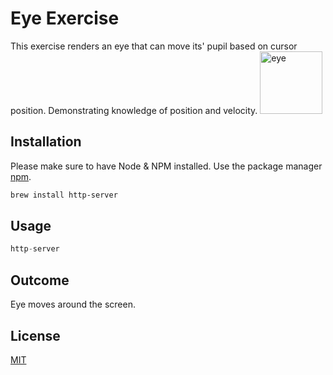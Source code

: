 # Eye Exercise

This exercise renders an eye that can move its' pupil based on cursor position.  Demonstrating knowledge of position and velocity.
<img width="100" alt="eye" src="https://user-images.githubusercontent.com/15355750/208946441-d560fc45-5b01-499d-b33f-908c7820010c.png">


## Installation
Please make sure to have Node & NPM installed.
Use the package manager [npm](https://www.npmjs.com/).

```bash
brew install http-server
```

## Usage

```javascript
http-server
```

## Outcome
Eye moves around the screen.

## License

[MIT](https://choosealicense.com/licenses/mit/)
